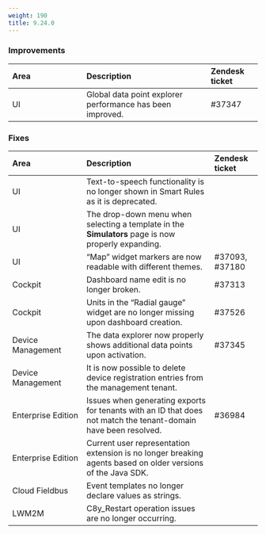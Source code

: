 ```yaml
---
weight: 190
title: 9.24.0
---
```


### Improvements

<table>
<col width = 150>
<thead>
<tr>
<th style="text-align:left">Area</th>
<th style="text-align:left">Description</th>
<th style="text-align:left">Zendesk ticket</th>
</tr>
</thead>
<tbody>
<tr>
<td style="text-align:left">UI</td>
<td style="text-align:left">Global data point explorer performance has been improved.</td>
<td>#37347</td>
</tr>
</tbody>
</table>


### Fixes

<table>
<colgroup><col width="150">
</colgroup><thead>
<tr>
<th style="text-align:left">Area</th>
<th style="text-align:left">Description</th>
<th style="text-align:left">Zendesk ticket</th>
</tr>
</thead>
<tbody>
<tr>
<td style="text-align:left">UI</td>
<td style="text-align:left">Text-to-speech functionality is no longer shown in Smart Rules as it is deprecated. </td>
<td> </td>
</tr>
<tr>
<td style="text-align:left">UI</td>
<td style="text-align:left">The drop-down menu when selecting a template in the <strong>Simulators</strong> page is now properly expanding.</td>
<td> </td>
</tr>
<tr>
<td style="text-align:left">UI</td>
<td style="text-align:left">“Map” widget markers are now readable with different themes.</td>
<td>#37093, #37180</td>
</tr>
<tr>
<td style="text-align:left">Cockpit</td>
<td style="text-align:left">Dashboard name edit is no longer broken.</td>
<td>#37313</td>
</tr>
<tr>
<td style="text-align:left">Cockpit</td>
<td style="text-align:left">Units in the “Radial gauge” widget are no longer missing upon dashboard creation.</td>
<td>#37526</td>
</tr>
<tr>
<td style="text-align:left">Device Management</td>
<td style="text-align:left">The data explorer now properly shows additional data points upon activation.</td>
<td style="text-align:left">#37345</td>
</tr>
<tr>
<td style="text-align:left">Device Management</td>
<td style="text-align:left">It is now possible to delete device registration entries from the management tenant.</td>
<td style="text-align:left"></td>
</tr>
<tr>
<td style="text-align:left">Enterprise Edition</td>
<td style="text-align:left">Issues when generating exports for tenants with an ID that does not match the tenant-domain have been resolved.</td>
<td>#36984</td>
</tr>
<tr>
<td style="text-align:left">Enterprise Edition</td>
<td style="text-align:left">Current user representation extension is no longer breaking agents based on older versions of the Java SDK.</td>
<td> </td>
</tr>
<tr>
<td style="text-align:left">Cloud Fieldbus</td>
<td style="text-align:left">Event templates no longer declare values as strings.</td>
<td> </td>
</tr>
<tr>
<td style="text-align:left">LWM2M</td>
<td style="text-align:left">C8y_Restart operation issues are no longer occurring.</td>
<td> </td>
</tr>
</tbody>
</table>
